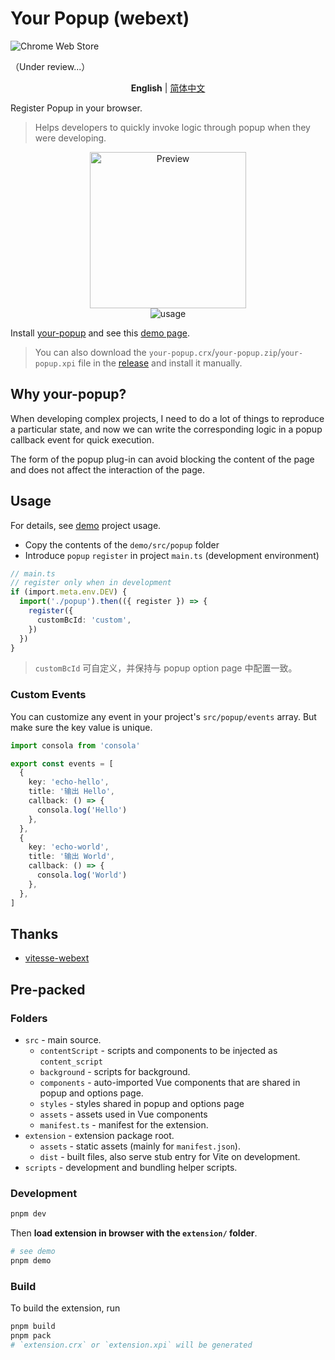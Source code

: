 # Your Popup (webext)

![Chrome Web Store](https://img.shields.io/chrome-web-store/v/kjadfoikckkkbdnkkfglbpbemiajbnfl)

（Under review...）

<p align='center'>
<b>English</b> | <a href="https://github.com/YunLeFun/your-popup/blob/main/README.zh-CN.md">简体中文</a>
<!-- Contributors: Thanks for getting interested, however we DON'T accept new transitions to the README, thanks. -->
</p>

Register Popup in your browser.

> Helps developers to quickly invoke logic through popup when they were developing.

<p align="center">
<img src="https://user-images.githubusercontent.com/25154432/234032515-70f24a0d-e405-49d4-84c5-8002ff9d573a.jpg" alt="Preview" width="250" />
<br />
<img src="https://user-images.githubusercontent.com/25154432/234042320-bd8b5e66-3f48-4c45-8636-d220a3726d85.gif" alt="usage" />
</p>

<!-- todo chrome store link -->
Install [your-popup](https://chrome.google.com/webstore/) and see this [demo page](https://your-popup.yunle.fun/).

> You can also download the `your-popup.crx`/`your-popup.zip`/`your-popup.xpi` file in the [release](https://github.com/YunLeFun/your-popup/releases) and install it manually.

## Why your-popup?

When developing complex projects, I need to do a lot of things to reproduce a particular state, and now we can write the corresponding logic in a popup callback event for quick execution.

The form of the popup plug-in can avoid blocking the content of the page and does not affect the interaction of the page.

## Usage

For details, see [demo](./demo) project usage.

- Copy the contents of the `demo/src/popup` folder
- Introduce `popup` `register` in project `main.ts` (development environment)

```ts
// main.ts
// register only when in development
if (import.meta.env.DEV) {
  import('./popup').then(({ register }) => {
    register({
      customBcId: 'custom',
    })
  })
}
```

> `customBcId` 可自定义，并保持与 popup option page 中配置一致。

### Custom Events

You can customize any event in your project's `src/popup/events` array.
But make sure the key value is unique.

```ts
import consola from 'consola'

export const events = [
  {
    key: 'echo-hello',
    title: '输出 Hello',
    callback: () => {
      consola.log('Hello')
    },
  },
  {
    key: 'echo-world',
    title: '输出 World',
    callback: () => {
      consola.log('World')
    },
  },
]
```

## Thanks

- [vitesse-webext](https://github.com/antfu/vitesse-webext)

## Pre-packed

### Folders

- `src` - main source.
  - `contentScript` - scripts and components to be injected as `content_script`
  - `background` - scripts for background.
  - `components` - auto-imported Vue components that are shared in popup and options page.
  - `styles` - styles shared in popup and options page
  - `assets` - assets used in Vue components
  - `manifest.ts` - manifest for the extension.
- `extension` - extension package root.
  - `assets` - static assets (mainly for `manifest.json`).
  - `dist` - built files, also serve stub entry for Vite on development.
- `scripts` - development and bundling helper scripts.

### Development

```bash
pnpm dev

```

Then **load extension in browser with the `extension/` folder**.

```bash
# see demo
pnpm demo
```

### Build

To build the extension, run

```bash
pnpm build
pnpm pack
# `extension.crx` or `extension.xpi` will be generated
```
